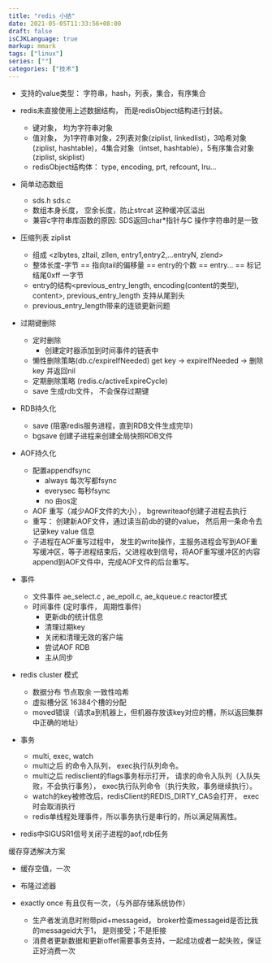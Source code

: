```yaml
---
title: "redis 小结"
date: 2021-05-05T11:33:56+08:00
draft: false
isCJKLanguage: true
markup: mmark
tags: ["linux"]
series: [""]
categories: ["技术"]
---
```


+ 支持的value类型： 字符串，hash，列表，集合，有序集合
+ redis未直接使用上述数据结构， 而是redisObject结构进行封装。
    + 键对象， 均为字符串对象
    + 值对象， 为1字符串对象，2列表对象(ziplist, linkedlist)，3哈希对象(ziplist, hashtable)，4集合对象（intset, hashtable），5有序集合对象(ziplist, skiplist)
    + redisObject结构体： type, encoding, prt, refcount, lru...

+ 简单动态数组
    + sds.h sds.c
    + 数组本身长度， 空余长度，防止strcat 这种缓冲区溢出
    + 兼容c字符串库函数的原因: SDS返回char*指针与C 操作字符串时是一致
  
+ 压缩列表 ziplist
    + 组成 <zlbytes, zltail, zllen, entry1,entry2,...entryN, zlend>
    + 整体长度-字节 == 指向tail的偏移量 == entry的个数 == entry... == 标记结尾0xff 一字节
    + entry的结构<previous_entry_length, encoding(content的类型), content>, previous_entry_length 支持从尾到头
    + previous_entry_length带来的连锁更新问题

+ 过期键删除
    + 定时删除
        + 创建定时器添加到时间事件的链表中
    + 懒性删除策略(db.c/expireIfNeeded) get key -> expireIfNeeded -> 删除key 并返回nil
    + 定期删除策略 (redis.c/activeExpireCycle)
    + save 生成rdb文件， 不会保存过期键

+ RDB持久化
    + save (阻塞redis服务进程，直到RDB文件生成完毕) 
    + bgsave 创建子进程来创建全局快照RDB文件


+ AOF持久化
    + 配置appendfsync
        + always 每次写都fsync
        + everysec 每秒fsync
        + no  由os定
    + AOF 重写（减少AOF文件的大小）， bgrewriteaof创建子进程去执行
    + 重写： 创建新AOF文件，通过读当前db的键的value， 然后用一条命令去记录key value 信息
    + 子进程在AOF重写过程中， 发生的write操作，主服务进程会写到AOF重写缓冲区，等子进程结束后，父进程收到信号，将AOF重写缓冲区的内容append到AOF文件中，完成AOF文件的后台重写。

+ 事件
    + 文件事件 ae_select.c , ae_epoll.c, ae_kqueue.c reactor模式
    + 时间事件 (定时事件， 周期性事件)
        + 更新db的统计信息
        + 清理过期key
        + 关闭和清理无效的客户端
        + 尝试AOF RDB
        + 主从同步

+ redis cluster 模式
    + 数据分布 节点取余  一致性哈希
    + 虚拟槽分区 16384个槽的分配
    + moved错误（请求a到机器上，但机器存放该key对应的槽，所以返回集群中正确的地址）

+ 事务
    + multi, exec, watch
    + multi之后 的命令入队列， exec执行队列命令。
    + multi之后 redisclient的flags事务标示打开， 请求的命令入队列（入队失败，不会执行事务）， exec执行队列命令（执行失败，事务继续执行）。
    + watch的key被修改后，redisClient的REDIS_DIRTY_CAS会打开， exec时会取消执行
    + redis单线程处理事件，所以事务执行是串行的，所以满足隔离性。

+ redis中SIGUSR1信号关闭子进程的aof,rdb任务

缓存穿透解决方案
+ 缓存空值，一次
+ 布隆过滤器

+ exactly once 有且仅有一次，（与外部存储系统协作）
  + 生产者发消息时附带pid+messageid， broker检查messageid是否比我的messageid大于1， 是则接受；不是拒接
  + 消费者更新数据和更新offet需要事务支持，一起成功或者一起失败，保证正好消费一次